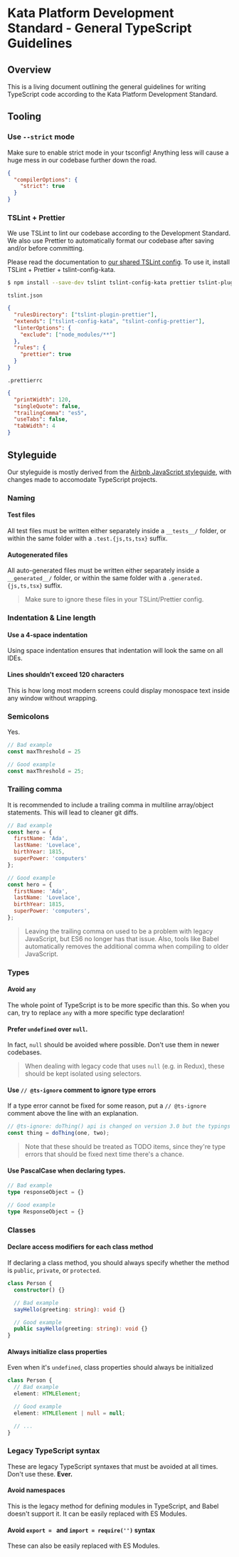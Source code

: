 # Kata Platform Development Standard - General TypeScript Guidelines

## Overview

This is a living document outlining the general guidelines for writing TypeScript code according to the Kata Platform Development Standard.

## Tooling

### Use `--strict` mode

Make sure to enable strict mode in your tsconfig! Anything less will cause a huge mess in our codebase further down the road.

```json
{
  "compilerOptions": {
    "strict": true
  }
}
```

### TSLint + Prettier

We use TSLint to lint our codebase according to the Development Standard. We also use Prettier to automatically format our codebase after saving and/or before committing.

Please read the documentation to [our shared TSLint config](https://github.com/kata-ai/tslint-config-kata). To use it, install TSLint + Prettier + tslint-config-kata.

```bash
$ npm install --save-dev tslint tslint-config-kata prettier tslint-plugin-prettier tslint-config-prettier
```

`tslint.json`

```json
{
  "rulesDirectory": ["tslint-plugin-prettier"],
  "extends": ["tslint-config-kata", "tslint-config-prettier"],
  "linterOptions": {
    "exclude": ["node_modules/**"]
  },
  "rules": {
    "prettier": true
  }
}
```

`.prettierrc`

```json
{
  "printWidth": 120,
  "singleQuote": false,
  "trailingComma": "es5",
  "useTabs": false,
  "tabWidth": 4
}
```

## Styleguide

Our styleguide is mostly derived from the [Airbnb JavaScript styleguide](https://github.com/airbnb/javascript), with changes made to accomodate TypeScript projects.

### Naming

#### Test files

All test files must be written either separately inside a `__tests__/` folder, or within the same folder with a `.test.{js,ts,tsx}` suffix.

#### Autogenerated files

All auto-generated files must be written either separately inside a `__generated__/` folder, or within the same folder with a `.generated.{js,ts,tsx}` suffix.

> Make sure to ignore these files in your TSLint/Prettier config.

### Indentation & Line length

#### Use a 4-space indentation

Using space indentation ensures that indentation will look the same on all IDEs.

#### Lines shouldn't exceed 120 characters

This is how long most modern screens could display monospace text inside any window without wrapping.

### Semicolons

Yes.

```ts
// Bad example
const maxThreshold = 25

// Good example
const maxThreshold = 25;
```

### Trailing comma

It is recommended to include a trailing comma in multiline array/object statements. This will lead to cleaner git diffs.

```js
// Bad example
const hero = {
  firstName: 'Ada',
  lastName: 'Lovelace',
  birthYear: 1815,
  superPower: 'computers'
};

// Good example
const hero = {
  firstName: 'Ada',
  lastName: 'Lovelace',
  birthYear: 1815,
  superPower: 'computers',
};
```

> Leaving the trailing comma on used to be a problem with legacy JavaScript, but ES6 no longer has that issue. Also, tools like Babel automatically removes the additional comma when compiling to older JavaScript.

### Types

#### Avoid `any`

The whole point of TypeScript is to be more specific than this. So when you can, try to replace `any` with a more specific type declaration!

#### Prefer `undefined` over `null`.

In fact, `null` should be avoided where possible. Don't use them in newer codebases.

> When dealing with legacy code that uses `null` (e.g. in Redux), these should be kept isolated using selectors.

#### Use `// @ts-ignore` comment to ignore type errors

If a type error cannot be fixed for some reason, put a `// @ts-ignore` comment above the line with an explanation.

```ts
// @ts-ignore: doThing() api is changed on version 3.0 but the typings haven't been updated yet
const thing = doThing(one, two);
```

> Note that these should be treated as TODO items, since they're type errors that should be fixed next time there's a chance.

#### Use PascalCase when declaring types.

```ts
// Bad example
type responseObject = {}

// Good example
type ResponseObject = {}
```

### Classes

#### Declare access modifiers for each class method

If declaring a class method, you should always specify whether the method is `public`, `private`, or `protected`.

```ts
class Person {
  constructor() {}

  // Bad example
  sayHello(greeting: string): void {}

  // Good example
  public sayHello(greeting: string): void {}
}
```

#### Always initialize class properties

Even when it's `undefined`, class properties should always be initialized

```ts
class Person {
  // Bad example
  element: HTMLElement;

  // Good example
  element: HTMLElement | null = null;

  // ...
}
```

### Legacy TypeScript syntax

These are legacy TypeScript syntaxes that must be avoided at all times. Don't use these. **Ever.**

#### Avoid namespaces

This is the legacy method for defining modules in TypeScript, and Babel doesn't support it. It can be easily replaced with ES Modules.

#### Avoid `export = ` and `import = require('')` syntax

These can also be easily replaced with ES Modules.
